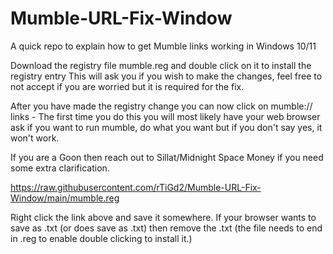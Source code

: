 # Mumble-URL-Fix-Window
A quick repo to explain how to get Mumble links working in Windows 10/11

Download the registry file mumble.reg and double click on it to install the registry entry
This will ask you if you wish to make the changes, feel free to not accept if you are worried but it is required for the fix.

After you have made the registry change you can now click on mumble:// links - The first time you do this you will most likely have your web browser ask if you want to run mumble, do what you want but if you don't say yes, it won't work.

If you are a Goon then reach out to Sillat/Midnight Space Money if you need some extra clarification.

https://raw.githubusercontent.com/rTiGd2/Mumble-URL-Fix-Window/main/mumble.reg

Right click the link above and save it somewhere. If your browser wants to save as .txt (or does save as .txt) then remove the .txt (the file needs to end in .reg to enable double clicking to install it.)
